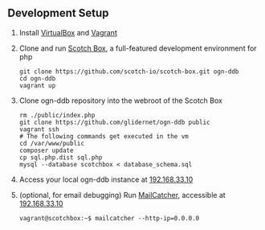 ## Development Setup
1. Install [VirtualBox](https://www.virtualbox.org/wiki/Downloads) and [Vagrant](https://www.vagrantup.com/)

2. Clone and run [Scotch Box](https://box.scotch.io/), a full-featured development environment for php
   ```
   git clone https://github.com/scotch-io/scotch-box.git ogn-ddb
   cd ogn-ddb
   vagrant up
   ```

3. Clone ogn-ddb repository into the webroot of the Scotch Box
   ```
   rm ./public/index.php
   git clone https://github.com/glidernet/ogn-ddb public
   vagrant ssh
   # The following commands get executed in the vm
   cd /var/www/public
   composer update
   cp sql.php.dist sql.php
   mysql --database scotchbox < database_schema.sql
   ```

4. Access your local ogn-ddb instance at [192.168.33.10](http://192.168.33.10)

5. (optional, for email debugging) Run [MailCatcher](https://mailcatcher.me/), accessible at [192.168.33.10](http://192.168.33.10:1080)
   ```
   vagrant@scotchbox:~$ mailcatcher --http-ip=0.0.0.0
   ```
